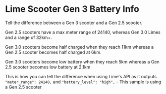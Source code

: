 # Lime Scooter Gen 3 Battery Info
Tell the difference between a Gen 3 scooter and a Gen 2.5 scooter.

Gen 2.5 scooters have a max meter range of 24140, whereas Gen 3.0 Limes and a range of 32km+.

Gen 3.0 scooters become half charged when they reach 11km whereas a Gen 2.5 scooter becomes half charged at 6km.

Gen 3.0 scooters become low battery when they reach 5km whereas a Gen 2.5 scooter becomes low battery at 2.1km

This is how you can tell the difference when using Lime's API as it outputs `"meter_range": 24140,` and `"battery_level": "high",` - This sample is using a Gen 2.5 scooter
